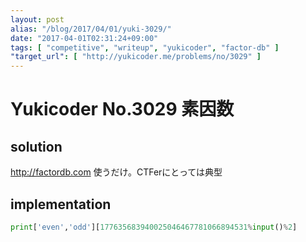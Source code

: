 ```yaml
---
layout: post
alias: "/blog/2017/04/01/yuki-3029/"
date: "2017-04-01T02:31:24+09:00"
tags: [ "competitive", "writeup", "yukicoder", "factor-db" ]
"target_url": [ "http://yukicoder.me/problems/no/3029" ]
---
```


# Yukicoder No.3029 素因数

## solution

<http://factordb.com> 使うだけ。CTFerにとっては典型

## implementation

``` python
print['even','odd'][177635683940025046467781066894531%input()%2]
```
